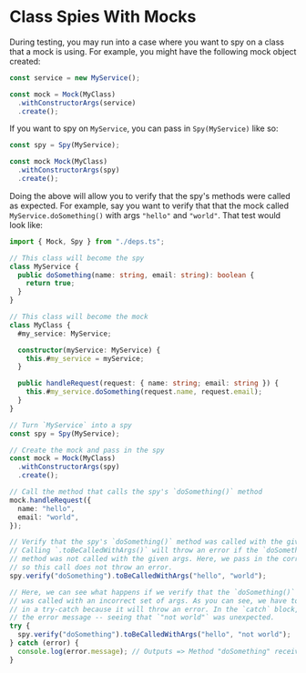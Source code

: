 # Class Spies With Mocks

During testing, you may run into a case where you want to spy on a class that a
mock is using. For example, you might have the following mock object created:

```ts
const service = new MyService();

const mock = Mock(MyClass)
  .withConstructorArgs(service)
  .create();
```

If you want to spy on `MyService`, you can pass in `Spy(MyService)` like so:

```ts
const spy = Spy(MyService);

const mock Mock(MyClass)
  .withConstructorArgs(spy)
  .create();
```

Doing the above will allow you to verify that the spy's methods were called as
expected. For example, say you want to verify that that the mock called
`MyService.doSomething()` with args `"hello"` and `"world"`. That test would
look like:

```ts
import { Mock, Spy } from "./deps.ts";

// This class will become the spy
class MyService {
  public doSomething(name: string, email: string): boolean {
    return true;
  }
}

// This class will become the mock
class MyClass {
  #my_service: MyService;

  constructor(myService: MyService) {
    this.#my_service = myService;
  }

  public handleRequest(request: { name: string; email: string }) {
    this.#my_service.doSomething(request.name, request.email);
  }
}

// Turn `MyService` into a spy
const spy = Spy(MyService);

// Create the mock and pass in the spy
const mock = Mock(MyClass)
  .withConstructorArgs(spy)
  .create();

// Call the method that calls the spy's `doSomething()` method
mock.handleRequest({
  name: "hello",
  email: "world",
});

// Verify that the spy's `doSomething()` method was called with the given args.
// Calling `.toBeCalledWithArgs()` will throw an error if the `doSomething()`
// method was not called with the given args. Here, we pass in the correct args,
// so this call does not throw an error.
spy.verify("doSomething").toBeCalledWithArgs("hello", "world");

// Here, we can see what happens if we verify that the `doSomething()` method
// was called with an incorrect set of args. As you can see, we have to wrap it
// in a try-catch because it will throw an error. In the `catch` block, we log
// the error message -- seeing that `"not world"` was unexpected.
try {
  spy.verify("doSomething").toBeCalledWithArgs("hello", "not world");
} catch (error) {
  console.log(error.message); // Outputs => Method "doSomething" received unexpected arg `not world<string>` at parameter position 2.
}
```
